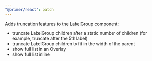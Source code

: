 ```yaml
---
"@primer/react": patch
---
```


Adds truncation features to the LabelGroup component:
- truncate LabelGroup children after a static number of children (for example, truncate after the 5th label)
- truncate LabelGroup children to fit in the width of the parent
- show full list in an Overlay
- show full list inline
